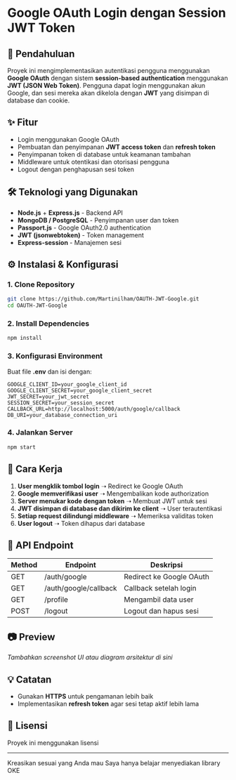 # Google OAuth Login dengan Session JWT Token

## 🚀 Pendahuluan
Proyek ini mengimplementasikan autentikasi pengguna menggunakan **Google OAuth** dengan sistem **session-based authentication** menggunakan **JWT (JSON Web Token)**. Pengguna dapat login menggunakan akun Google, dan sesi mereka akan dikelola dengan **JWT** yang disimpan di database dan cookie.

## ✨ Fitur
- Login menggunakan Google OAuth
- Pembuatan dan penyimpanan **JWT access token** dan **refresh token**
- Penyimpanan token di database untuk keamanan tambahan
- Middleware untuk otentikasi dan otorisasi pengguna
- Logout dengan penghapusan sesi token

## 🛠️ Teknologi yang Digunakan
- **Node.js** + **Express.js** - Backend API
- **MongoDB / PostgreSQL** - Penyimpanan user dan token
- **Passport.js** - Google OAuth2.0 authentication
- **JWT (jsonwebtoken)** - Token management
- **Express-session** - Manajemen sesi

## ⚙️ Instalasi & Konfigurasi
### 1. Clone Repository
```sh
git clone https://github.com/Martinilham/OAUTH-JWT-Google.git
cd OAUTH-JWT-Google
```
### 2. Install Dependencies
```sh
npm install
```
### 3. Konfigurasi Environment
Buat file **.env** dan isi dengan:
```env
GOOGLE_CLIENT_ID=your_google_client_id
GOOGLE_CLIENT_SECRET=your_google_client_secret
JWT_SECRET=your_jwt_secret
SESSION_SECRET=your_session_secret
CALLBACK_URL=http://localhost:5000/auth/google/callback
DB_URI=your_database_connection_uri
```

### 4. Jalankan Server
```sh
npm start
```

## 🔑 Cara Kerja
1. **User mengklik tombol login** ➝ Redirect ke Google OAuth
2. **Google memverifikasi user** ➝ Mengembalikan kode authorization
3. **Server menukar kode dengan token** ➝ Membuat JWT untuk sesi
4. **JWT disimpan di database dan dikirim ke client** ➝ User terautentikasi
5. **Setiap request dilindungi middleware** ➝ Memeriksa validitas token
6. **User logout** ➝ Token dihapus dari database

## 📌 API Endpoint
| Method | Endpoint | Deskripsi |
|--------|---------|------------|
| GET | /auth/google | Redirect ke Google OAuth |
| GET | /auth/google/callback | Callback setelah login |
| GET | /profile | Mengambil data user |
| POST | /logout | Logout dan hapus sesi |

## 📷 Preview
_Tambahkan screenshot UI atau diagram arsitektur di sini_

## 💡 Catatan
- Gunakan **HTTPS** untuk pengamanan lebih baik
- Implementasikan **refresh token** agar sesi tetap aktif lebih lama

## 📜 Lisensi
Proyek ini menggunakan lisensi 

---
Kreasikan sesuai yang Anda mau Saya hanya belajar menyediakan library OKE

